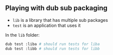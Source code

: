 ## Playing with dub sub packaging

* `lib` is a library that has multiple sub packages
* `test` is an application that uses it

In the `lib` folder:

```bash
dub test :liba # should run tests for liba
dub test :libb # should run tests for libb
```